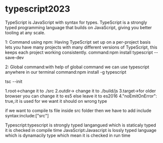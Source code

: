# typescript2023

TypeScript is JavaScript with syntax for types.
TypeScript is a strongly typed programming language that builds on JavaScript, giving you better tooling at any scale.

<!--
initilizing the type script
 -->

1: Command using npm: Having TypeScript set up on a per-project basis lets you have many projects with many different versions of TypeScript, this keeps each project working consistently.
command:npm install typescript --save-dev

2: Global command:with help of global command we can use typescript anywhere in our terminal
command:npm install -g typescript

<!-- creating tsconfig file -->

tsc --init

<!-- modification in tsconfig.json -->

1.root->change it to ./src
2.outdir-> change it to ./build/js
3.target->for older browser you can change it to es5 else leave it to es2016
4."noEmitOnError": true,:it is used for we want it should on wrong type

<!-- adding include to tsconfig -->

if we want to compile ts file inside src folder then we have to add include
syntax:include:["src"]

<!-- difference between typescript and javascript -->

Typescript:typescript is strongly typed langangued which is staticaly typed it is checked in compile time
JavaScript:Javascript is lossly typed language which is dynamacily type which mean it is checked in run time
